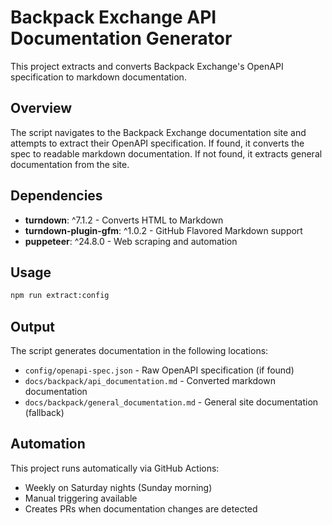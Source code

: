 # Backpack Exchange API Documentation Generator

This project extracts and converts Backpack Exchange's OpenAPI specification to markdown documentation.

## Overview

The script navigates to the Backpack Exchange documentation site and attempts to extract their OpenAPI specification. If found, it converts the spec to readable markdown documentation. If not found, it extracts general documentation from the site.

## Dependencies

- **turndown**: ^7.1.2 - Converts HTML to Markdown
- **turndown-plugin-gfm**: ^1.0.2 - GitHub Flavored Markdown support
- **puppeteer**: ^24.8.0 - Web scraping and automation

## Usage

```bash
npm run extract:config
```

## Output

The script generates documentation in the following locations:

- `config/openapi-spec.json` - Raw OpenAPI specification (if found)
- `docs/backpack/api_documentation.md` - Converted markdown documentation
- `docs/backpack/general_documentation.md` - General site documentation (fallback)

## Automation

This project runs automatically via GitHub Actions:

- Weekly on Saturday nights (Sunday morning)
- Manual triggering available
- Creates PRs when documentation changes are detected
